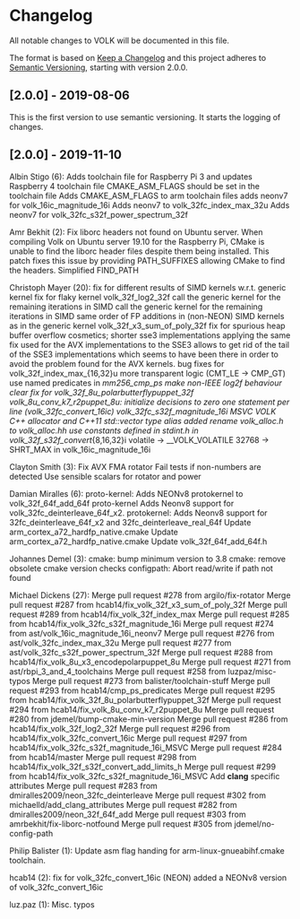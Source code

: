 # Changelog
All notable changes to VOLK will be documented in this file.

The format is based on [Keep a Changelog](http://keepachangelog.com/en/1.0.0/)
and this project adheres to [Semantic Versioning](http://semver.org/spec/v2.0.0.html), starting with version 2.0.0.


## [2.0.0] - 2019-08-06

This is the first version to use semantic versioning. It starts the logging of changes.


## [2.0.0] - 2019-11-10

Albin Stigo (6):
      Adds toolchain file for Raspberry Pi 3 and updates Raspberry 4 toolchain file
      CMAKE_ASM_FLAGS should be set in the toolchain file
      Adds CMAKE_ASM_FLAGS to arm toolchain files
      adds neonv7 for volk_16ic_magnitude_16i
      Adds neonv7 to volk_32fc_index_max_32u
      Adds neonv7 for volk_32fc_s32f_power_spectrum_32f

Amr Bekhit (2):
      Fix liborc headers not found on Ubuntu server. When compiling Volk on Ubuntu server 19.10 for the Raspberry Pi, CMake is unable to find the liborc header files despite them being installed. This patch fixes this issue by providing PATH_SUFFIXES allowing CMake to find the headers.
      Simplified FIND_PATH

Christoph Mayer (20):
      fix for different results of SIMD kernels w.r.t. generic kernel
      fix for flaky kernel volk_32f_log2_32f
      call the generic kernel for the remaining iterations in SIMD
      call the generic kernel for the remaining iterations in SIMD
      same order of FP additions in (non-NEON) SIMD kernels as in the generic kernel volk_32f_x3_sum_of_poly_32f
      fix for spurious heap buffer overflow
      cosmetics; shorter sse3 implementations applying the same fix used for the AVX implementations to the SSE3 allows to get rid of the tail of the SSE3 implementations which seems to have been there in order to avoid the problem found for the AVX kernels.
      bug fixes for volk_32f_index_max_{16,32}u
      more transparent logic (CMT_LE -> CMP_GT)
      use named predicates in _mm256_cmp_ps
      make non-IEEE log2f behaviour clear
      fix for volk_32f_8u_polarbutterflypuppet_32f
      volk_8u_conv_k7_r2puppet_8u: initialize decisions to zero
      one statement per line (volk_32fc_convert_16ic)
      volk_32fc_s32f_magnitude_16i MSVC
      VOLK C++ allocator and C++11 std::vector type alias added
      rename volk_alloc.h to volk_alloc.hh
      use constants defined in stdint.h in volk_32f_s32f_convert_{8,16,32}i
      volatile -> __VOLK_VOLATILE
      32768 -> SHRT_MAX in volk_16ic_magnitude_16i

Clayton Smith (3):
      Fix AVX FMA rotator
      Fail tests if non-numbers are detected
      Use sensible scalars for rotator and power

Damian Miralles (6):
      proto-kernel: Adds NEONv8 protokernel to volk_32f_64f_add_64f
      proto-kernel Adds Neonv8 support for volk_32fc_deinterleave_64f_x2.
      protokernel: Adds Neonv8 support for 32fc_deinterleave_64f_x2 and 32fc_deinterleave_real_64f
      Update arm_cortex_a72_hardfp_native.cmake
      Update arm_cortex_a72_hardfp_native.cmake
      Update volk_32f_64f_add_64f.h

Johannes Demel (3):
      cmake: bump minimum version to 3.8
      cmake: remove obsolete cmake version checks
      configpath: Abort read/write if path not found

Michael Dickens (27):
      Merge pull request #278 from argilo/fix-rotator
      Merge pull request #287 from hcab14/fix_volk_32f_x3_sum_of_poly_32f
      Merge pull request #289 from hcab14/fix_volk_32f_index_max
      Merge pull request #285 from hcab14/fix_volk_32fc_s32f_magnitude_16i
      Merge pull request #274 from ast/volk_16ic_magnitude_16i_neonv7
      Merge pull request #276 from ast/volk_32fc_index_max_32u
      Merge pull request #277 from ast/volk_32fc_s32f_power_spectrum_32f
      Merge pull request #288 from hcab14/fix_volk_8u_x3_encodepolarpuppet_8u
      Merge pull request #271 from ast/rbpi_3_and_4_toolchains
      Merge pull request #258 from luzpaz/misc-typos
      Merge pull request #273 from balister/toolchain-stuff
      Merge pull request #293 from hcab14/cmp_ps_predicates
      Merge pull request #295 from hcab14/fix_volk_32f_8u_polarbutterflypuppet_32f
      Merge pull request #294 from hcab14/fix_volk_8u_conv_k7_r2puppet_8u
      Merge pull request #280 from jdemel/bump-cmake-min-version
      Merge pull request #286 from hcab14/fix_volk_32f_log2_32f
      Merge pull request #296 from hcab14/fix_volk_32fc_convert_16ic
      Merge pull request #297 from hcab14/fix_volk_32fc_s32f_magnitude_16i_MSVC
      Merge pull request #284 from hcab14/master
      Merge pull request #298 from hcab14/fix_volk_32f_s32f_convert_add_limits_h
      Merge pull request #299 from hcab14/fix_volk_32fc_s32f_magnitude_16i_MSVC
      Add __clang__ specific attributes
      Merge pull request #283 from dmiralles2009/neon_32fc_deinterleave
      Merge pull request #302 from michaelld/add_clang_attributes
      Merge pull request #282 from dmiralles2009/neon_32f_64f_add
      Merge pull request #303 from amrbekhit/fix-liborc-notfound
      Merge pull request #305 from jdemel/no-config-path

Philip Balister (1):
      Update asm flag handing for arm-linux-gnueabihf.cmake toolchain.

hcab14 (2):
      fix for volk_32fc_convert_16ic (NEON)
      added a NEONv8 version of volk_32fc_convert_16ic

luz.paz (1):
      Misc. typos
